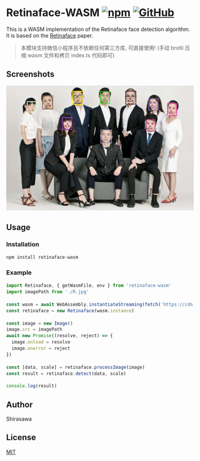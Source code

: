 # Retinaface-WASM [![npm](https://img.shields.io/npm/v/retinaface-wasm)](https://www.npmjs.com/package/retinaface-wasm) [![GitHub](https://img.shields.io/github/license/ShirasawaSama/retinaface-wasm)](LICENSE)

This is a WASM implementation of the Retinaface face detection algorithm. It is based on the [Retinaface](https://arxiv.org/abs/1905.00641) paper.

> 本模块支持微信小程序且不依赖任何第三方库, 可直接使用! (手动 brotli 压缩 wasm 文件和拷贝 index.ts 代码即可)

## Screenshots

![screenshot](screenshots/retinaface.jpg)

## Usage

### Installation

```bash
npm install retinaface-wasm
```

### Example

```typescript
import Retinaface, { getWasmFile, env } from 'retinaface-wasm'
import imagePath from './R.jpg'

const wasm = await WebAssembly.instantiateStreaming(fetch('https://cdn.jsdelivr.net/npm/onnxruntime-wasm/dist/wasm/' + getWasmFile()), env)
const retinaface = new Retinaface(wasm.instance)

const image = new Image()
image.src = imagePath
await new Promise((resolve, reject) => {
  image.onload = resolve
  image.onerror = reject
})

const [data, scale] = retinaface.processImage(image)
const result = retinaface.detect(data, scale)

console.log(result)
```

## Author

Shirasawa

## License

[MIT](LICENSE)
